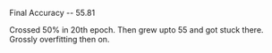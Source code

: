 Final Accuracy -- 55.81

Crossed 50% in 20th epoch. Then grew upto 55 and got stuck there. Grossly overfitting then on.

